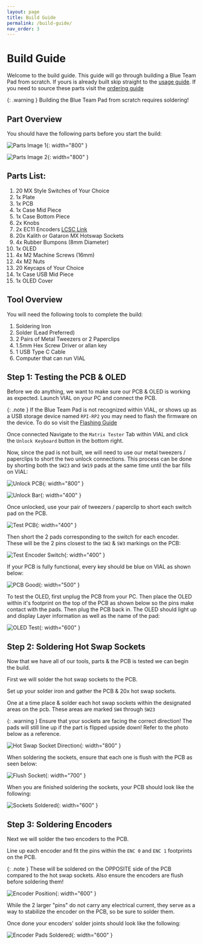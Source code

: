 ```yaml
---
layout: page
title: Build Guide
permalink: /build-guide/
nav_order: 3
---
```

# Build Guide

Welcome to the build guide. This guide will go through building a Blue Team Pad from scratch. If yours is already built skip straight to the [usage guide](/blue-team-pad-docs/usage-guide/). If you need to source these parts visit the [ordering guide](/blue-team-pad-docs/ordering-guide/)

{: .warning }
Building the Blue Team Pad from scratch requires soldering!

## Part Overview

You should have the following parts before you start the build:

![Parts Image 1](/blue-team-pad-docs/images/part-overview-1.png){: width="800" }

![Parts Image 2](/blue-team-pad-docs/images/part-overview-2.png){: width="800" }

## Parts List:


1. 20 MX Style Switches of Your Choice
2. 1x Plate
3. 1x PCB
4. 1x Case Mid Piece
5. 1x Case Bottom Piece
6. 2x Knobs
7. 2x EC11 Encoders [LCSC Link](https://www.lcsc.com/product-detail/Rotary-Encoders_ALPSALPINE-EC11E18244A5_C255515.html)
8. 20x Kalith or Gataron MX Hotswap Sockets
9. 4x Rubber Bumpons (8mm Diameter)
10. 1x OLED
11. 4x M2 Machine Screws (16mm)
12. 4x M2 Nuts
13. 20 Keycaps of Your Choice
14. 1x Case USB Mid Piece
15. 1x OLED Cover


## Tool Overview

You will need the following tools to complete the build:

1. Soldering Iron
2. Solder (Lead Preferred)
3. 2 Pairs of Metal Tweezers or 2 Paperclips
4. 1.5mm Hex Screw Driver or allan key
5. 1 USB Type C Cable
6. Computer that can run VIAL

## Step 1: Testing the PCB & OLED

Before we do anything, we want to make sure our PCB & OLED is working as expected. Launch VIAL on your PC and connect the PCB.

{: .note }
If the Blue Team Pad is not recognized within VIAL, or shows up as a USB storage device named `RPI-RP2` you may need to flash the firmware on the device. To do so visit the [Flashing Guide](/blue-team-pad-docs/usage-guide/download-&-flash-firmware/)

Once connected Navigate to the `Matrix Tester` Tab within VIAL and click the `Unlock Keyboard` button in the bottom right.

Now, since the pad is not built, we will need to use our metal tweezers / paperclips to short the two unlock connections. This process can be done by shorting both the `SW23` and `SW19` pads at the same time until the bar fills on VIAL:

![Unlock PCB](/blue-team-pad-docs/images/unlock-pcb.jpeg){: width="800" }

![Unlock Bar](/blue-team-pad-docs/images/unlock-vial.png){: width="400" }

Once unlocked, use your pair of tweezers / paperclip to short each switch pad on the PCB.

![Test PCB](/blue-team-pad-docs/images/test-pcb.jpeg){: width="400" }

Then short the 2 pads corresponding to the switch for each encoder.  
These will be the 2 pins closest to the `SW2` & `SW3` markings on the PCB:

![Test Encoder Switch](/blue-team-pad-docs/images/test-encoder-switch.png){: width="400" }

If your PCB is fully functional, every key should be blue on VIAL as shown below:

![PCB Good](/blue-team-pad-docs/images/pcb-good-vial.png){: width="500" }


To test the OLED, first unplug the PCB from your PC. Then place the OLED within it's footprint on the top of the PCB as shown below so the pins make contact with the pads. Then plug the PCB back in. The OLED should light up and display Layer information as well as the name of the pad:

![OLED Test](/blue-team-pad-docs/images/oled-test.jpg){: width="600" }

## Step 2: Soldering Hot Swap Sockets

Now that we have all of our tools, parts & the PCB is tested we can begin the build.

First we will solder the hot swap sockets to the PCB.

Set up your solder iron and gather the PCB & 20x hot swap sockets.

One at a time place & solder each hot swap sockets within the designated areas on the pcb. These areas are marked `SW4` through `SW23`

{: .warning }
Ensure that your sockets are facing the correct direction! The pads will still line up if the part is flipped upside down! Refer to the photo below as a reference.

![Hot Swap Socket Direction](/blue-team-pad-docs/images/hs-socket-direction.png){: width="800" }

When soldering the sockets, ensure that each one is flush with the PCB as seen below:

![Flush Socket](/blue-team-pad-docs/images/flush-socket.jpg){: width="700" }

When you are finished soldering the sockets, your PCB should look like the following:

![Sockets Soldered](/blue-team-pad-docs/images/sockets-soldered.png){: width="600" }

## Step 3: Soldering Encoders

Next we will solder the two encoders to the PCB.

Line up each encoder and fit the pins within the `ENC 0` and `ENC 1` footprints on the PCB.

{: .note }
These will be soldered on the OPPOSITE side of the PCB compared to the hot swap sockets. Also ensure the encoders are flush before soldering them!

![Encoder Position](/blue-team-pad-docs/images/encoder-pos.jpg){: width="600" }

While the 2 larger "pins" do not carry any electrical current, they serve as a way to stabilize the encoder on the PCB, so be sure to solder them.

Once done your encoders' solder joints should look like the following:

![Encoder Pads Soldered](/blue-team-pad-docs/encoder-pads-soldered.jpg){: width="600" }

